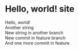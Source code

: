 # Hello, world! site  
Hello, world!  
Another string  
New string in another branch  
New commit in feature branch  
And one more commit in feature